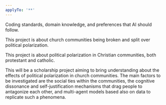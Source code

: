 ```yaml
---
applyTo: '**'
---
```

Coding standards, domain knowledge, and preferences that AI should follow.

This project is about church communities being broken and split over political polarization. 

This project is about political polarization in Christian communities, both protestant and catholic. 

This will be a scholarship project aiming to bring understanding about the effects of political polarization in church communities. The main factors to be investigated are the social ties within the communities, the cognitive dissonance and self-justification mechanisms that drag people to antagonize each other, and multi-agent models based also on data to replicate such a phenomena.

